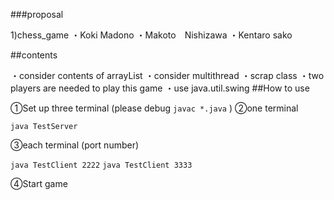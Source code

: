 ###proposal

1)chess_game
・Koki Madono
・Makoto　Nishizawa
・Kentaro sako

##contents

・consider contents of arrayList
・consider multithread
・scrap class
・two players are needed to play this game
・use java.util.swing
##How to use 

①Set up three terminal
(please debug
  `javac *.java`
)
②one terminal

`java TestServer`

③each terminal (port number)

`java TestClient 2222`
`java TestClient 3333`

④Start game